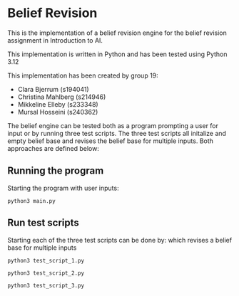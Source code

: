 # Belief Revision

This is the implementation of a belief revision engine for the belief revision assignment in Introduction to AI. 

This implementation is written in Python and has been tested using Python 3.12

This implementation has been created by group 19: 
* Clara Bjerrum (s194041)
* Christina Mahlberg (s214946)
* Mikkeline Elleby (s233348)
* Mursal Hosseini (s240362)

The belief engine can be tested both as a program prompting a user for input or by running three test scripts. The three test scripts all initalize and empty belief base and revises the belief base for multiple inputs. Both approaches are defined below: 

## Running the program

Starting the program with user inputs:

``` python3 main.py ```


## Run test scripts

Starting each of the three test scripts can be done by: which revises a belief base for multiple inputs

``` python3 test_script_1.py ```

``` python3 test_script_2.py ```

``` python3 test_script_3.py ```
